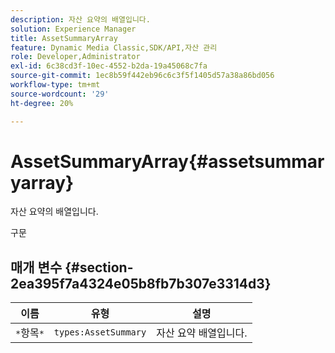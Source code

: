 ```yaml
---
description: 자산 요약의 배열입니다.
solution: Experience Manager
title: AssetSummaryArray
feature: Dynamic Media Classic,SDK/API,자산 관리
role: Developer,Administrator
exl-id: 6c38cd3f-10ec-4552-b2da-19a45068c7fa
source-git-commit: 1ec8b59f442eb96c6c3f5f1405d57a38a86bd056
workflow-type: tm+mt
source-wordcount: '29'
ht-degree: 20%

---
```


# AssetSummaryArray{#assetsummaryarray}

자산 요약의 배열입니다.

구문

## 매개 변수 {#section-2ea395f7a4324e05b8fb7b307e3314d3}

| 이름 | 유형 | 설명 |
|---|---|---|
| `*`항목`*` | `types:AssetSummary` | 자산 요약 배열입니다. |
